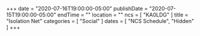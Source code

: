 +++
date = "2020-07-16T19:00:00-05:00"
publishDate = "2020-07-15T19:00:00-05:00"
endTime = ""
location = ""
ncs = [ "KA0LDG" ]
title = "Isolation Net"
categories = [ "Social" ]
dates = [ "NCS Schedule", "Hidden" ]
+++

